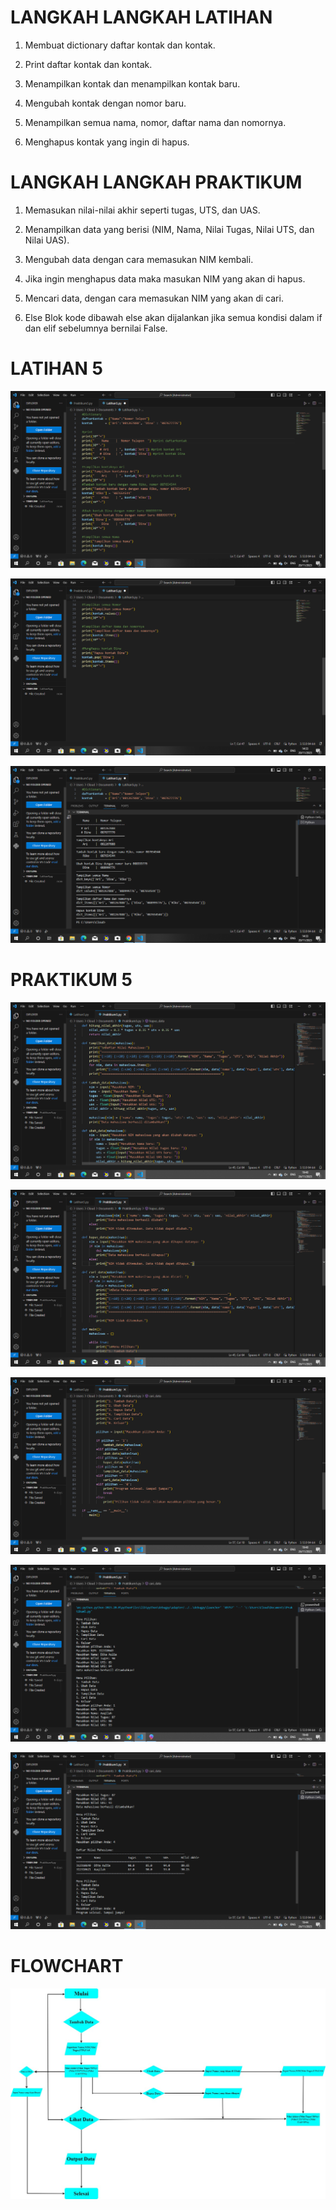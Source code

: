# LANGKAH LANGKAH LATIHAN

1. Membuat dictionary daftar kontak dan kontak.

2. Print daftar kontak dan kontak.

3. Menampilkan kontak dan menampilkan kontak baru.

4. Mengubah kontak dengan nomor baru.

5. Menampilkan semua nama, nomor, daftar nama dan nomornya.

6. Menghapus kontak yang ingin di hapus.

# LANGKAH LANGKAH PRAKTIKUM

1. Memasukan nilai-nilai akhir seperti tugas, UTS, dan UAS.

2. Menampilkan data yang berisi (NIM, Nama, Nilai Tugas, Nilai UTS, dan Nilai UAS).

3. Mengubah data dengan cara memasukan NIM kembali.

4. Jika ingin menghapus data maka masukan NIM yang akan di hapus.

5. Mencari data, dengan cara memasukan NIM yang akan di cari.

6. Else Blok kode dibawah else akan dijalankan jika semua kondisi dalam if dan elif sebelumnya bernilai False.

# LATIHAN 5

![gambar](latihan5(1).png)

![gambar](latihan5(2).png)

![gambar](hasillatihan5.png)

# PRAKTIKUM 5

![gambar](praktikum5(1).png)

![gambar](praktikum5(2).png)

![gambar](praktikum5(3).png)

![gambar](hasilpraktikum5(1).png)

![gambar](hasilpraktikum5(2).png)

# FLOWCHART

![gambar](FLOWCHART(2).jpeg)
